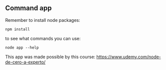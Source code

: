 ## Command app

Remember to install node packages:

```
npm install
```

to see what commands you can use:
```
node app --help
```

This app was made possible by this course: https://www.udemy.com/node-de-cero-a-experto/
